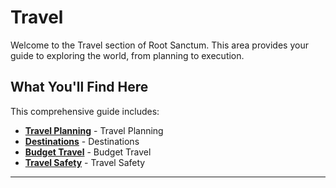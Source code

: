 # Travel

Welcome to the Travel section of Root Sanctum. This area provides your guide to exploring the world, from planning to execution.

## What You'll Find Here

This comprehensive guide includes:

- **[Travel Planning](./travel-planning.md)** - Travel Planning
- **[Destinations](./destinations.md)** - Destinations
- **[Budget Travel](./budget-travel.md)** - Budget Travel
- **[Travel Safety](./travel-safety.md)** - Travel Safety

---
